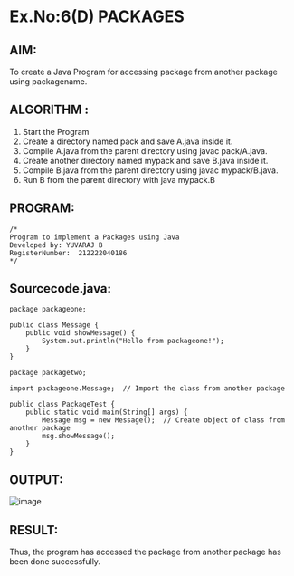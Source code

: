 # Ex.No:6(D) PACKAGES

## AIM:

To create a Java Program for accessing package from another package using packagename.

## ALGORITHM :

1. Start the Program
2. Create a directory named pack and save A.java inside it.
3. Compile A.java from the parent directory using javac pack/A.java.
4. Create another directory named mypack and save B.java inside it.
5. Compile B.java from the parent directory using javac mypack/B.java.
6. Run B from the parent directory with java mypack.B

## PROGRAM:

```
/*
Program to implement a Packages using Java
Developed by: YUVARAJ B
RegisterNumber:  212222040186
*/
```

## Sourcecode.java:

```
package packageone;

public class Message {
    public void showMessage() {
        System.out.println("Hello from packageone!");
    }
}

package packagetwo;

import packageone.Message;  // Import the class from another package

public class PackageTest {
    public static void main(String[] args) {
        Message msg = new Message();  // Create object of class from another package
        msg.showMessage();
    }
}
```

## OUTPUT:

![image](https://github.com/user-attachments/assets/cf76e54d-27ed-434b-824e-3ba7fb9421e1)

## RESULT:

Thus, the program has accessed the package from another package has been done successfully.
